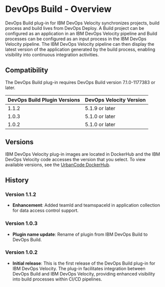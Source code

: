 
# DevOps Build - Overview

DevOps Build plug-in for IBM DevOps Velocity synchronizes projects, build process and build lives from DevOps Deploy. A Build project can be configured as an application in an IBM DevOps Velocity pipeline and Build processes can be configured as an input process in the IBM DevOps Velocity pipeline. The IBM DevOps Velocity pipeline can then display the latest version of the application generated by the build process, enabling visibility into continuous integration activities.

## Compatibility

The DevOps Build plug-in requires DevOps Build version 7.1.0-1177383 or later.

| DevOps Build Plugin Versions | DevOps Velocity Version |
| --- | --- |
| 1.1.2 | 5.1.9 or later |
| 1.0.3 | 5.1.0 or later |
| 1.0.2 | 5.1.0 or later |

## Versions

IBM DevOps Velocity plug-in images are located in DockerHub and the IBM DevOps Velocity code accesses the version that you select. To view available versions, see the [UrbanCode DockerHub](https://hub.docker.com/r/urbancode/ucv-ext-build/tags).

## History

### Version 1.1.2

* **Enhancement**: Added teamId and teamspaceId in application collection for data access control support.

### Version 1.0.3

* **Plugin name update**: Rename of plugin from IBM DevOps Build to DevOps Build.

### Version 1.0.2

* **Initial release**: This is the first release of the DevOps Build plug-in for IBM DevOps Velocity. The plug-in facilitates integration between DevOps Build and IBM DevOps Velocity, providing enhanced visibility into build processes within CI/CD pipelines.

